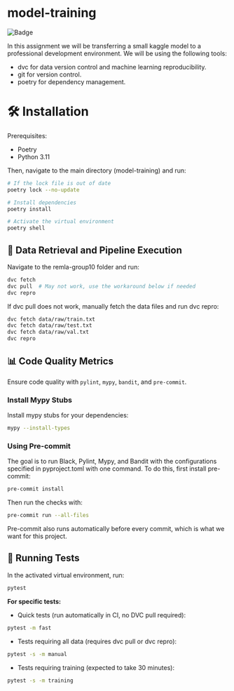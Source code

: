 # model-training

![Badge](https://gist.githubusercontent.com/Remi-Lejeune/6ff1588ffc7e3f2e26de1428ea3bde64/raw/90431bb13596c3bc38edae2d06b2ab3856a81efc/badge.svg)


In this assignment we will be transferring a small kaggle model to a professional development environment. We will be using the following tools:
- dvc for data version control and machine learning reproducibility.
- git for version control.
- poetry for dependency management.


# 🛠️ Installation

Prerequisites: 
- Poetry
- Python 3.11

Then, navigate to the main directory (model-training) and run:
```sh
# If the lock file is out of date
poetry lock --no-update

# Install dependencies
poetry install

# Activate the virtual environment
poetry shell
```

## 📂 Data Retrieval and Pipeline Execution
Navigate to the remla-group10 folder and run:
```sh
dvc fetch
dvc pull  # May not work, use the workaround below if needed
dvc repro
```

If dvc pull does not work, manually fetch the data files and run dvc repro:
```sh
dvc fetch data/raw/train.txt
dvc fetch data/raw/test.txt
dvc fetch data/raw/val.txt
dvc repro
```

## 📊 Code Quality Metrics
Ensure code quality with `pylint`, `mypy`, `bandit`, and `pre-commit`.

### Install Mypy Stubs
Install mypy stubs for your dependencies:
```sh
mypy --install-types
```
### Using Pre-commit
The goal is to run Black, Pylint, Mypy, and Bandit with the configurations specified in pyproject.toml with one command. To do this, first install pre-commit:
```sh
pre-commit install
```
Then run the checks with:
```sh
pre-commit run --all-files
```
Pre-commit also runs automatically before every commit, which is what we want for this project.

## 🧪 Running Tests
In the activated virtual environment, run:
```sh
pytest
```

**For specific tests:**
- Quick tests (run automatically in CI, no DVC pull required):
```sh
pytest -m fast
```

- Tests requiring all data (requires dvc pull or dvc repro):
```sh
pytest -s -m manual
```

- Tests requiring training (expected to take 30 minutes):
```sh
pytest -s -m training
```